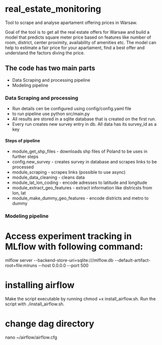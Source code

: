 # real_estate_monitoring
Tool to scrape and analyse apartament offering prices in Warsaw.

Goal of the tool is to get all the real estate offers for Warsaw and build a model that predicts square meter price based on 
features like number of room, district, center proximity, availability of amenities etc. The model can help to estimate a fair price for your apartament,
find a best offer and understand the factors diving the price.

## The code has two main parts
* Data Scraping and processing pipeline
* Modeling pipeline

### Data Scraping and processing
* Run details cen be configured using config/config.yaml file
* to run pipeline use python src/main.py
* All results are stored in a sqlite database that is created on the first run.
* Every run creates new survey entry in db. All data has its survey_id as a key

#### Steps of pipeline
* module_get_shp_files - downloads shp files of Poland to be uses in further steps
* config.new_survey - creates survey in database and scrapes links to be processed
* module_scraping - scrapes links (possible to use async)
* module_data_cleaning - cleans data
* module_lat_lon_coding - encode adresses to latitude and longitude 
* module_extract_geo_features - extract information like districsts from lon, lat
* module_make_dummy_geo_features - encode districts and metro to dummy

### Modeling pipeline


# Access experiment tracking in MLflow with following command:
mlflow server --backend-store-uri=sqlite:///mlflow.db --default-artifact-root=file:mlruns --host 0.0.0.0 --port 500


# installing airflow
Make the script executable by running chmod +x install_airflow.sh.
Run the script with ./install_airflow.sh.

# change dag directory
nano ~/airflow/airflow.cfg